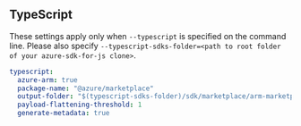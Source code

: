 ## TypeScript

These settings apply only when `--typescript` is specified on the command line.
Please also specify `--typescript-sdks-folder=<path to root folder of your azure-sdk-for-js clone>`.

```yaml $(typescript)
typescript:
  azure-arm: true
  package-name: "@azure/marketplace"
  output-folder: "$(typescript-sdks-folder)/sdk/marketplace/arm-marketplace"
  payload-flattening-threshold: 1
  generate-metadata: true
```